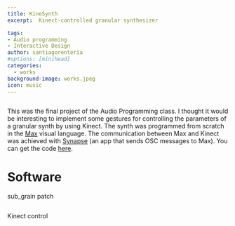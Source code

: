 ```yaml
---
title: KineSynth
excerpt:  Kinect-controlled granular synthesizer

tags:
- Audio programming
- Interactive Design
author: santiagorenteria
#options: [minihead]
categories:
  - works
background-image: works.jpeg
icon: music
---
```


<div class="12u"><span class="image fit"><img src="{{ site.baseurl }}/images/kinesynth/interface.png" alt="" /></span></div>

This was the final project of the Audio Programming class. I thought it would be interesting to implement some gestures for controlling the parameters of a granular synth by using Kinect. The synth was programmed from scratch in the <a href="https://cycling74.com/">Max</a> visual language. The communication between Max and Kinect was achieved with <a href="https://synapsekinect.tumblr.com/">Synapse</a> (an app that sends OSC messages to Max). You can get the code <a href="https://github.com/hermes2507/Kinesynth">here</a>.


# Software

sub_grain patch

<div class="12u"><span class="image fit"><img src="{{ site.baseurl }}/images/kinesynth/synth.png" alt="" /></span></div>

Kinect control

<div class="12u"><span class="image fit"><img src="{{ site.baseurl }}/images/kinesynth/synth2.png" alt="" /></span></div>

<div class="12u"><span class="image fit"><img src="{{ site.baseurl }}/images/kinesynth/synth3.png" alt="" /></span></div>

